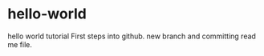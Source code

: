 # hello-world
hello world tutorial
First steps into github. new branch and committing read me file.
